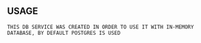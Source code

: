 ## USAGE

```
THIS DB SERVICE WAS CREATED IN ORDER TO USE IT WITH IN-MEMORY DATABASE, BY DEFAULT POSTGRES IS USED
```
